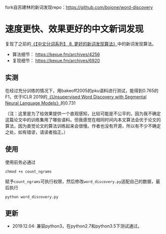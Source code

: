 fork自苏建林的新词发现repo：https://github.com/bojone/word-discovery

# 速度更快、效果更好的中文新词发现

复现了之前的<a href="https://kexue.fm/archives/4256">《【中文分词系列】 8. 更好的新词发现算法》</a>中的新词发现算法。

- 算法细节： https://kexue.fm/archives/4256
- 复现细节： https://kexue.fm/archives/6920

## 实测

在经过充分训练的情况下，用bakeoff2005的pku语料进行测试，能得到0.765的F1，优于ICLR 2019的<a href="https://openreview.net/forum?id=r1NDBsAqY7" target="_blank">《Unsupervised Word Discovery with Segmental Neural Language Models》</a>的0.731

（注：这里是为了给效果提供一个直观感知，比较可能是不公平的，因为我不确定这篇论文中的训练集用了哪些语料。但我感觉在相同时间内本文算法会优于论文的算法，因为直觉论文的算法训练起来会很慢。作者也没有开源，所以有不少不确定之处，如有错谬，请读者指正。）

## 使用

使用前务必通过
```
chmod +x count_ngrams
```
赋予`count_ngrams`可执行权限，然后修改`word_discovery.py`适配自己的数据，最后执行
```
python word_discovery.py
```

## 更新
- 2019.12.04: 兼容python3，在python2.7和python3.5下测试通过。


